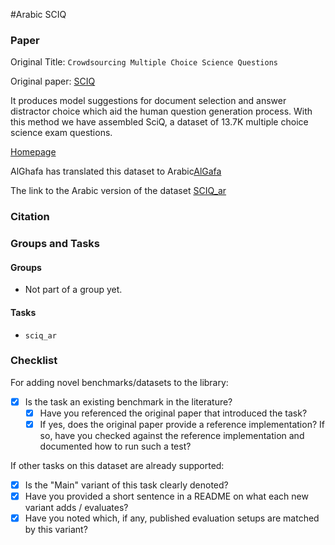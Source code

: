 #Arabic SCIQ

### Paper

Original Title: `Crowdsourcing Multiple Choice Science Questions`

Original paper: [SCIQ](https://arxiv.org/abs/1707.06209)

It produces model suggestions for document selection and answer distractor choice which aid the human question
generation process.
With this method we have assembled SciQ, a dataset of 13.7K multiple choice science exam questions.

[Homepage](http://allenai.org/data.html)

AlGhafa has translated this dataset to Arabic[AlGafa](https://aclanthology.org/2023.arabicnlp-1.21.pdf)

The link to the Arabic version of the
dataset [SCIQ_ar](https://gitlab.com/tiiuae/alghafa/-/tree/main/arabic-eval/sciq_ar)

### Citation

### Groups and Tasks

#### Groups

* Not part of a group yet.

#### Tasks

* `sciq_ar`

### Checklist

For adding novel benchmarks/datasets to the library:

* [x] Is the task an existing benchmark in the literature?
    * [x] Have you referenced the original paper that introduced the task?
    * [x] If yes, does the original paper provide a reference implementation? If so, have you checked against the
      reference implementation and documented how to run such a test?

If other tasks on this dataset are already supported:

* [x] Is the "Main" variant of this task clearly denoted?
* [x] Have you provided a short sentence in a README on what each new variant adds / evaluates?
* [x] Have you noted which, if any, published evaluation setups are matched by this variant?
